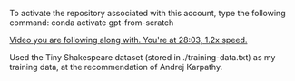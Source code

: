 To activate the repository associated with this account, type the following command:
conda activate gpt-from-scratch

[Video you are following along with. You're at 28:03, 1.2x speed.](https://www.youtube.com/watch?v=kCc8FmEb1nY)

Used the Tiny Shakespeare dataset (stored in ./training-data.txt) as my training data, at the recommendation of Andrej Karpathy.